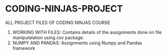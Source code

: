# CODING-NINJAS-PROJECT
ALL PROJECT FILES OF CODING NINJAS COURSE
1. WORKING WITH FILES:  Contains details of the assignments done on file manipulalation using csv package.
2. NUMPY AND PANDAS:  Assignments using Numpy and Pandas framework
